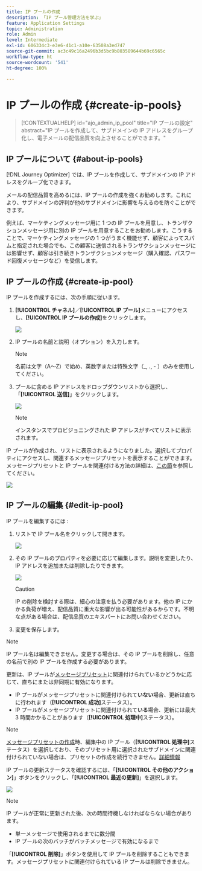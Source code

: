 ```yaml
---
title: IP プールの作成
description: 「IP プール管理方法を学ぶ」
feature: Application Settings
topic: Administration
role: Admin
level: Intermediate
exl-id: 606334c3-e3e6-41c1-a10e-63508a3ed747
source-git-commit: ac3c49c16a2496b3d5bc9b803589644b69c6565c
workflow-type: ht
source-wordcount: '541'
ht-degree: 100%

---
```


# IP プールの作成 {#create-ip-pools}

>[!CONTEXTUALHELP]
>id="ajo_admin_ip_pool"
>title="IP プールの設定"
>abstract="IP プールを作成して、サブドメインの IP アドレスをグループ化し、電子メールの配信品質を向上させることができます。"

## IP プールについて {#about-ip-pools}

[!DNL Journey Optimizer] では、IP プールを作成して、サブドメインの IP アドレスをグループ化できます。

メールの配信品質を高めるには、IP プールの作成を強くお勧めします。これにより、サブドメインの評判が他のサブドメインに影響を与えるのを防ぐことができます。

例えば、マーケティングメッセージ用に 1 つの IP プールを用意し、トランザクションメッセージ用に別の IP プールを用意することをお勧めします。こうすることで、マーケティングメッセージの 1 つがうまく機能せず、顧客によってスパムと指定された場合でも、この顧客に送信されるトランザクションメッセージには影響せず、顧客は引き続きトランザクションメッセージ（購入確認、パスワード回復メッセージなど）を受信します。

## IP プールの作成 {#create-ip-pool}

IP プールを作成するには、次の手順に従います。

1. **[!UICONTROL チャネル]**／**[!UICONTROL IP プール]**&#x200B;メニューにアクセスし、**[!UICONTROL IP プールの作成]**&#x200B;をクリックします。

   ![](assets/ip-pool-create.png)

1. IP プールの名前と説明（オプション）を入力します。

   >[!NOTE]
   >
   >名前は文字（A～Z）で始め、英数字または特殊文字（_, ., - ）のみを使用してください。

1. プールに含める IP アドレスをドロップダウンリストから選択し、「**[!UICONTROL 送信]**」をクリックします。

   ![](assets/ip-pool-config.png)

   >[!NOTE]
   >
   >インスタンスでプロビジョニングされた IP アドレスがすべてリストに表示されます。

IP プールが作成され、リストに表示されるようになりました。選択してプロパティにアクセスし、関連するメッセージプリセットを表示することができます。メッセージプリセットと IP プールを関連付ける方法の詳細は、[この節](message-presets.md)を参照してください。

![](assets/ip-pool-created.png)

## IP プールの編集 {#edit-ip-pool}

IP プールを編集するには :

1. リストで IP プール名をクリックして開きます。

   ![](assets/ip-pool-list.png)

1. その IP プールのプロパティを必要に応じて編集します。説明を変更したり、IP アドレスを追加または削除したりできます。

   ![](assets/ip-pool-edit.png)

   >[!CAUTION]
   >
   >IP の削除を検討する際は、細心の注意を払う必要があります。他の IP にかかる負荷が増え、配信品質に重大な影響が出る可能性があるからです。不明な点がある場合は、配信品質のエキスパートにお問い合わせください。

1. 変更を保存します。

>[!NOTE]
>
>IP プール名は編集できません。変更する場合は、その IP プールを削除し、任意の名前で別の IP プールを作成する必要があります。

更新は、IP プールが[メッセージプリセット](message-presets.md)に関連付けられているかどうかに応じて、直ちにまたは非同期に有効になります。

* IP プールがメッセージプリセットに関連付けられて&#x200B;**いない**&#x200B;場合、更新は直ちに行われます（**[!UICONTROL 成功]**&#x200B;ステータス）。
* IP プールがメッセージプリセットに関連付けられて&#x200B;**いる**&#x200B;場合、更新には最大 3 時間かかることがあります（**[!UICONTROL 処理中]**&#x200B;ステータス）。

>[!NOTE]
>
>[メッセージプリセットの作成](message-presets.md#create-message-preset)時、編集中の IP プール（**[!UICONTROL 処理中]**&#x200B;ステータス）を選択しており、そのプリセット用に選択されたサブドメインに関連付けられていない場合は、プリセットの作成を続行できません。[詳細情報](message-presets.md#subdomains-and-ip-pools)

IP プールの更新ステータスを確認するには、「**[!UICONTROL その他のアクション]**」ボタンをクリックし、「**[!UICONTROL 最近の更新]**」を選択します。

![](assets/ip-pool-recent-update.png)

>[!NOTE]
>
>IP プールが正常に更新された後、次の時間待機しなければならない場合があります。
>* 単一メッセージで使用されるまでに数分間
>* IP プールの次のバッチがバッチメッセージで有効になるまで


「**[!UICONTROL 削除]**」ボタンを使用して IP プールを削除することもできます。メッセージプリセットに関連付けられている IP プールは削除できません。

